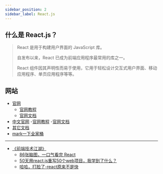 ```yaml
---
sidebar_position: 2
sidebar_label: React.js
---
```


## 什么是 React.js？
> React 是用于构建用户界面的 JavaScript 库。
>
> 自发布以来，React 已成为前端应用程序最常用的库之一。
>
> React 组件因其声明性而易于使用，它用于轻松设计交互式用户界面、移动应用程序、单页应用程序等等。

## 网站

- [官网](https://reactjs.org/)
    - [官网教程](https://reactjs.org/tutorial/tutorial.html)
    - [官网文档](https://reactjs.org/docs/hello-world.html)
- [中文官网](https://zh-hans.reactjs.org/)
    -[官网教程](https://zh-hans.reactjs.org/tutorial/tutorial.html)
    -[官网文档](https://zh-hans.reactjs.org/docs/getting-started.html)
- [其它文档](http://caibaojian.com/react/)
- [mark一下全家桶](https://blog.csdn.net/Charles_Tian/article/details/103704613)

---

- [《前端技术江湖》](https://blog.csdn.net/zz_jesse?type=blog)
    - [86张脑图，一口气看完 React](https://blog.csdn.net/zz_jesse/article/details/124335512)
    - [50天用react.js重写50个web项目，我学到了什么？](https://blog.csdn.net/zz_jesse/article/details/121112659)
    - [哈哈，打脸了-react原来不是快](https://blog.csdn.net/zz_jesse/article/details/102665858)
